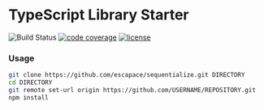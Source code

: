 # TypeScript Library Starter

![Build Status](https://github.com/escapace/sequentialize/workflows/Release/badge.svg)
[![code coverage](https://codecov.io/gh/escapace/sequentialize/branch/master/graph/badge.svg)](https://codecov.io/gh/escapace/sequentialize)
[![license](https://img.shields.io/badge/license-Mozilla%20Public%20License%20Version%202.0-blue.svg)]()

### Usage

```bash
git clone https://github.com/escapace/sequentialize.git DIRECTORY
cd DIRECTORY
git remote set-url origin https://github.com/USERNAME/REPOSITORY.git
npm install
```

